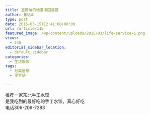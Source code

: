 ```yaml
---
title: 里贾纳的地道中国餐馆
author: 童远山
type: post
date: 2015-03-15T12:41:08+00:00
url: /article/115
featured_image: /wp-content/uploads/2015/03/life-service-1.png
views:
  - 245
editorial_sidebar_location:
  - default_sidebar
categories:
  - 生活服务
tags:
  - 分类信息
  - 里贾纳

---
```

推荐一家东北手工水饺  
是我吃到的最好吃的手工水饺，真心好吃  
电话306-209-7283